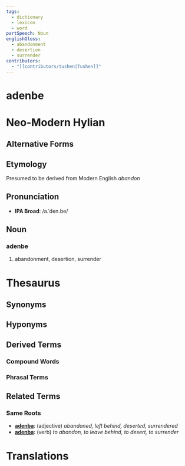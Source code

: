 ```yaml
---
tags:
  - dictionary
  - lexicon
  - word
partSpeech: Noun
englishGloss:
  - abandonment
  - desertion
  - surrender
contributors:
  - "[[contributors/tushen|Tushen]]"
---
```

# adenbe

# Neo-Modern Hylian
## Alternative Forms

## Etymology
Presumed to be derived from Modern English *abandon*

## Pronunciation
- **IPA Broad**: /a.ˈden.be/

## Noun

### adenbe
1. abandonment, desertion, surrender

# Thesaurus
## Synonyms

## Hyponyms

## Derived Terms

### Compound Words
### Phrasal Terms

## Related Terms

### Same Roots
- [**adenba**](lexicon/lexemes/a/adenba.md): (adjective) *abandoned, left behind, deserted, surrendered*
- **[adenba](lexicon/lexemes/a/adenbag.md)**: (verb) *to abandon, to leave behind, to desert, to surrender*
# Translations

